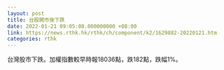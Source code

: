 ```yaml
---
layout: post
title: 台股開市後下跌
date: 2022-01-21 09:05:08.000000000 +08:00
link: https://news.rthk.hk/rthk/ch/component/k2/1629882-20220121.htm
categories: rthk
---
```


台灣股市下跌。加權指數較早時報18036點，跌182點，跌幅1%。
